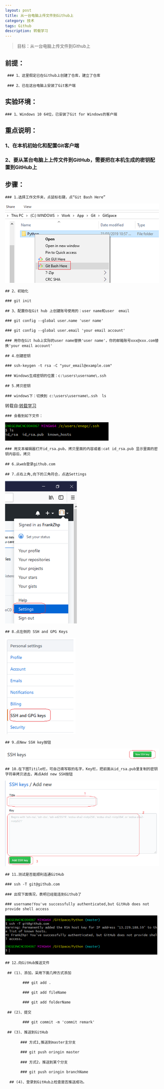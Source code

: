 ```yaml
---
layout: post
title: 从一台电脑上传文件到Github上
category: 技术
tags: Github
description: 转载学习
---
```


> 目标：从一台电脑上传文件到Github上

## 前提：

     ### 1、这里假定已在Github上创建了仓库，建立了仓库

     ### 2、已在这台电脑上安装了Git客户端

## 实验环境：

    ### 1、Windows 10 64位，已安装了Git for Windows的客户端

## 重点说明：

   ### 1、在本机初始化和配置Git客户端

   ### 2、要从某台电脑上上传文件到GitHub，需要把在本机生成的密钥配置到GitHub上

## 步骤：

	### 1.选择工作文件夹，点鼠标右键，点“Git Bash Here”
	
![Image text](https://raw.githubusercontent.com/NeroLiang19/NeroLiang19.github.io/master/_src/Tech/Connect-github-with-your-PC/1.png)

	## 2、初始化

    ### git init

	## 3、配置你在Git hub 上创建账号使用的：user name和user  email

    ### git config --global user.name 'user name'

	###	git config --global user.email 'your email account'

    ### 用你在Git hub上实际的user name替换'user name'，你的邮箱账号xxx@xxx.com替换'your email account'

	## 4.创建密钥

	### ssh-keygen -t rsa -C "your_email@example.com"

	### Windows生成密钥的位置：c:\users\username\.ssh

	## 5.拷贝密钥

	### windows下：切换到 c:\users\username\.ssh  ls
	
转载自:[转载学习](https://www.cnblogs.com/SH170706/p/10570598.html)


	### 会看到如下文件：
	
![Image text](https://raw.githubusercontent.com/NeroLiang19/NeroLiang19.github.io/master/_src/Tech/Connect-github-with-your-PC/2.png)

	### 用文本编辑器打开id_rsa.pub，拷贝里面的内容或者:cat id_rsa.pub 显示里面的密钥内容后，拷贝

	## 6.从web登录github.com

	## 7.点右上角,向下的三角符合，点选Settings
	
![Image text](https://raw.githubusercontent.com/NeroLiang19/NeroLiang19.github.io/master/_src/Tech/Connect-github-with-your-PC/3.png)

	## 8.点左侧的 SSH and GPG Keys

![Image text](https://raw.githubusercontent.com/NeroLiang19/NeroLiang19.github.io/master/_src/Tech/Connect-github-with-your-PC/4.png)

	## 9.点New SSH key按钮

![Image text](https://raw.githubusercontent.com/NeroLiang19/NeroLiang19.github.io/master/_src/Tech/Connect-github-with-your-PC/5.png)

	## 10.在下图Titile栏，可自己填写取的名字，Key栏，把前面从id_rsa.pub里复制的密钥字符串拷贝进去，再点Add new SSH按钮

![Image text](https://raw.githubusercontent.com/NeroLiang19/NeroLiang19.github.io/master/_src/Tech/Connect-github-with-your-PC/6.png)

	## 11.测试是否能顺利连通GitHub

	### ssh -T git@github.com

	### 出现下面情况，表明已经能连到Github了

	### username!You've successfully authenticated,but GitHub does not provide shell access

![Image text](https://raw.githubusercontent.com/NeroLiang19/NeroLiang19.github.io/master/_src/Tech/Connect-github-with-your-PC/7.png)


	## 12.向GitHub推送文件

     ## (1)、添加，采用下面几种方式添加

            ### git add .

            ### git add fileName

            ### git add folderName

     ## (2)、提交

            ### git commit -m 'commit remark'

     ## (3)、推送到GitHub

           ### 方式1,推送到master主分支

           ### git push oringin master

           ### 方式2，推送到某个分支

		   ### git push oringin branchName

      ## (4)、登录到GitHub上检查是否推送成功。


